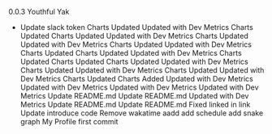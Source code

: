 0.0.3 Youthful Yak
- Update slack token
Charts Updated
Updated with Dev Metrics
Charts Updated
Charts Updated
Updated with Dev Metrics
Charts Updated
Updated with Dev Metrics
Charts Updated
Updated with Dev Metrics
Charts Updated
Charts Updated
Updated with Dev Metrics
Charts Updated
Charts Updated
Charts Updated
Updated with Dev Metrics
Charts Updated
Updated with Dev Metrics
Charts Updated
Updated with Dev Metrics
Charts Updated
Charts Added
Updated with Dev Metrics
Updated with Dev Metrics
Updated with Dev Metrics
Updated with Dev Metrics
Update README.md
Update README.md
Updated with Dev Metrics
Update README.md
Update README.md
Fixed linked in link
Update introduce code
Remove wakatime
aadd
add schedule
add snake graph
My Profile
first commit
